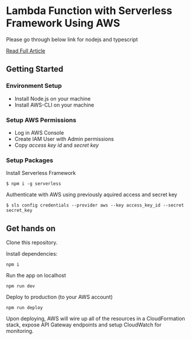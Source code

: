 # Lambda Function with Serverless Framework Using AWS

Please go through below link for nodejs and typescript

[Read Full Article](https://mirzaleka.medium.com/getting-started-with-aws-lambda-serverless-framework-f06b50052cb0)

## Getting Started

### Environment Setup

* Install Node.js on your machine
* Install AWS-CLI on your machine

### Setup AWS Permissions

* Log in AWS Console
* Create IAM User with Admin permissions 
* Copy *access key id* and *secret key*

### Setup Packages

Install Serverless Framework

`$ npm i -g serverless`

Authenticate with AWS using previously aquired access and secret key

`$ sls config credentials --provider aws --key access_key_id --secret secret_key`

## Get hands on

Clone this repository.

Install dependencies:

`npm i`

Run the app on localhost

`npm run dev`

Deploy to production (to your AWS account)

`npm run deploy`

Upon deploying, AWS will wire up all of the resources in a CloudFormation stack, expose API Gateway endpoints and setup CloudWatch for monitoring.
